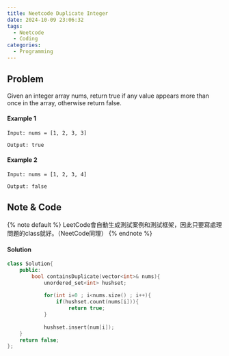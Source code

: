 ```yaml
---
title: Neetcode Duplicate Integer
date: 2024-10-09 23:06:32
tags:
  - Neetcode
  - Coding
categories:
  - Programming
---
```

## Problem
Given an integer array nums, return true if any value appears more than once in the array, otherwise return false.

#### Example 1
```plain text
Input: nums = [1, 2, 3, 3]

Output: true
```

#### Example 2
```plain text
Input: nums = [1, 2, 3, 4]

Output: false
```

## Note & Code

{% note default  %}
LeetCode會自動生成測試案例和測試框架，因此只要寫處理問題的class就好。（NeetCode同理）
{% endnote %}

#### Solution

```cpp
class Solution{
	public:
		bool containsDuplicate(vector<int>& nums){
			unordered_set<int> hushset;
		
			for(int i=0 ; i<nums.size() ; i++){
				if(hushset.count(nums[i])){
					return true;
			}
			
			hushset.insert(num[i]);
	}
	return false;
};
```
